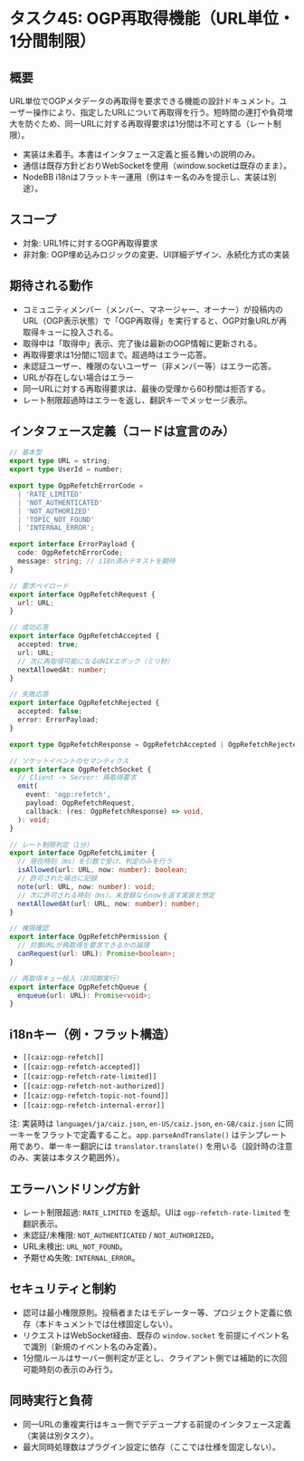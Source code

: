 # タスク45: OGP再取得機能（URL単位・1分間制限）

## 概要

URL単位でOGPメタデータの再取得を要求できる機能の設計ドキュメント。ユーザー操作により、指定したURLについて再取得を行う。短時間の連打や負荷増大を防ぐため、同一URLに対する再取得要求は1分間は不可とする（レート制限）。

- 実装は未着手。本書はインタフェース定義と振る舞いの説明のみ。
- 通信は既存方針どおりWebSocketを使用（window.socketは既存のまま）。
- NodeBB i18nはフラットキー運用（例はキー名のみを提示し、実装は別途）。

## スコープ

- 対象: URL1件に対するOGP再取得要求
- 非対象: OGP埋め込みロジックの変更、UI詳細デザイン、永続化方式の実装

## 期待される動作

- コミュニティメンバー（メンバー、マネージャー、オーナー）が投稿内のURL（OGP表示状態）で「OGP再取得」を実行すると、OGP対象URLが再取得キューに投入される。
- 取得中は「取得中」表示、完了後は最新のOGP情報に更新される。
- 再取得要求は1分間に1回まで。超過時はエラー応答。
- 未認証ユーザー、権限のないユーザー（非メンバー等）はエラー応答。
- URLが存在しない場合はエラー
- 同一URLに対する再取得要求は、最後の受理から60秒間は拒否する。
- レート制限超過時はエラーを返し、翻訳キーでメッセージ表示。

## インタフェース定義（コードは宣言のみ）

```ts
// 基本型
export type URL = string;
export type UserId = number;

export type OgpRefetchErrorCode =
  | 'RATE_LIMITED'
  | 'NOT_AUTHENTICATED'
  | 'NOT_AUTHORIZED'
  | 'TOPIC_NOT_FOUND'
  | 'INTERNAL_ERROR';

export interface ErrorPayload {
  code: OgpRefetchErrorCode;
  message: string; // i18n済みテキストを期待
}

// 要求ペイロード
export interface OgpRefetchRequest {
  url: URL;
}

// 成功応答
export interface OgpRefetchAccepted {
  accepted: true;
  url: URL;
  // 次に再取得可能になるUNIXエポック（ミリ秒）
  nextAllowedAt: number;
}

// 失敗応答
export interface OgpRefetchRejected {
  accepted: false;
  error: ErrorPayload;
}

export type OgpRefetchResponse = OgpRefetchAccepted | OgpRefetchRejected;

// ソケットイベントのセマンティクス
export interface OgpRefetchSocket {
  // Client -> Server: 再取得要求
  emit(
    event: 'ogp:refetch',
    payload: OgpRefetchRequest,
    callback: (res: OgpRefetchResponse) => void,
  ): void;
}

// レート制限判定（1分）
export interface OgpRefetchLimiter {
  // 現在時刻（ms）を引数で受け、判定のみを行う
  isAllowed(url: URL, now: number): boolean;
  // 許可された場合に記録
  note(url: URL, now: number): void;
  // 次に許可される時刻（ms）。未登録ならnowを返す実装を想定
  nextAllowedAt(url: URL, now: number): number;
}

// 権限確認
export interface OgpRefetchPermission {
  // 対象URLが再取得を要求できるかの論理
  canRequest(url: URL): Promise<boolean>;
}

// 再取得キュー投入（非同期実行）
export interface OgpRefetchQueue {
  enqueue(url: URL): Promise<void>;
}
```

## i18nキー（例・フラット構造）

- `[[caiz:ogp-refetch]]`
- `[[caiz:ogp-refetch-accepted]]`
- `[[caiz:ogp-refetch-rate-limited]]`
- `[[caiz:ogp-refetch-not-authorized]]`
- `[[caiz:ogp-refetch-topic-not-found]]`
- `[[caiz:ogp-refetch-internal-error]]`

注: 実装時は `languages/ja/caiz.json`, `en-US/caiz.json`, `en-GB/caiz.json` に同一キーをフラットで定義すること。`app.parseAndTranslate()` はテンプレート用であり、単一キー翻訳には `translator.translate()` を用いる（設計時の注意のみ、実装は本タスク範囲外）。

## エラーハンドリング方針

- レート制限超過: `RATE_LIMITED` を返却。UIは `ogp-refetch-rate-limited` を翻訳表示。
- 未認証/未権限: `NOT_AUTHENTICATED` / `NOT_AUTHORIZED`。
- URL未検出: `URL_NOT_FOUND`。
- 予期せぬ失敗: `INTERNAL_ERROR`。

## セキュリティと制約

- 認可は最小権限原則。投稿者またはモデレーター等、プロジェクト定義に依存（本ドキュメントでは仕様固定しない）。
- リクエストはWebSocket経由、既存の `window.socket` を前提にイベント名で識別（新規のイベント名のみ定義）。
- 1分間ルールはサーバー側判定が正とし、クライアント側では補助的に次回可能時刻の表示のみ行う。

## 同時実行と負荷

- 同一URLの重複実行はキュー側でデデュープする前提のインタフェース定義（実装は別タスク）。
- 最大同時処理数はプラグイン設定に依存（ここでは仕様を固定しない）。
